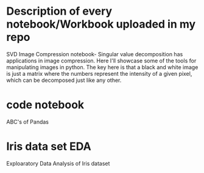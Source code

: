# Description of every notebook/Workbook uploaded in my repo

SVD Image Compression notebook-
Singular value decomposition has applications in image compression. 
Here I'll showcase some of the tools for manipulating images in python. 
The key here is that a black and white image is just a matrix where the numbers represent the intensity of a given pixel,
which can be decomposed just like any other.

# code notebook
ABC's of Pandas

# Iris data set EDA
Exploaratory Data Analysis of Iris dataset
